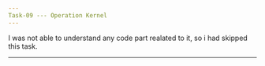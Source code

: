 ```yaml
---
Task-09 --- Operation Kernel
---
```


I was not able to understand any code part realated to it, so i had skipped this task.

---
